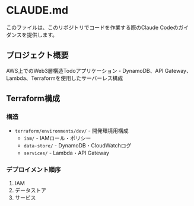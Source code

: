 # CLAUDE.md

このファイルは、このリポジトリでコードを作業する際のClaude Codeのガイダンスを提供します。

## プロジェクト概要

AWS上でのWeb3層構造Todoアプリケーション - DynamoDB、API Gateway、Lambda、Terraformを使用したサーバーレス構成

## Terraform構成

### 構造
- `terraform/environments/dev/` - 開発環境用構成
  - `iam/` - IAMロール・ポリシー
  - `data-store/` - DynamoDB・CloudWatchログ
  - `services/` - Lambda・API Gateway

### デプロイメント順序
1. IAM
2. データストア
3. サービス
